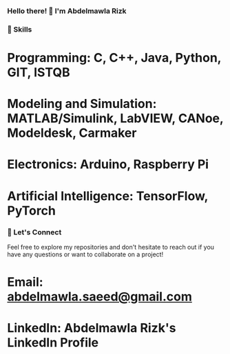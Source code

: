 ### Hello there! 👋 I'm Abdelmawla Rizk

### 🔧 Skills
# Programming: C, C++, Java, Python, GIT, ISTQB
# Modeling and Simulation: MATLAB/Simulink, LabVIEW, CANoe, Modeldesk, Carmaker
# Electronics: Arduino, Raspberry Pi
# Artificial Intelligence: TensorFlow, PyTorch

### 🤝 Let's Connect
Feel free to explore my repositories and don't hesitate to reach out if you have any questions or want to collaborate on a project!

# Email: abdelmawla.saeed@gmail.com
# LinkedIn: Abdelmawla Rizk's LinkedIn Profile
